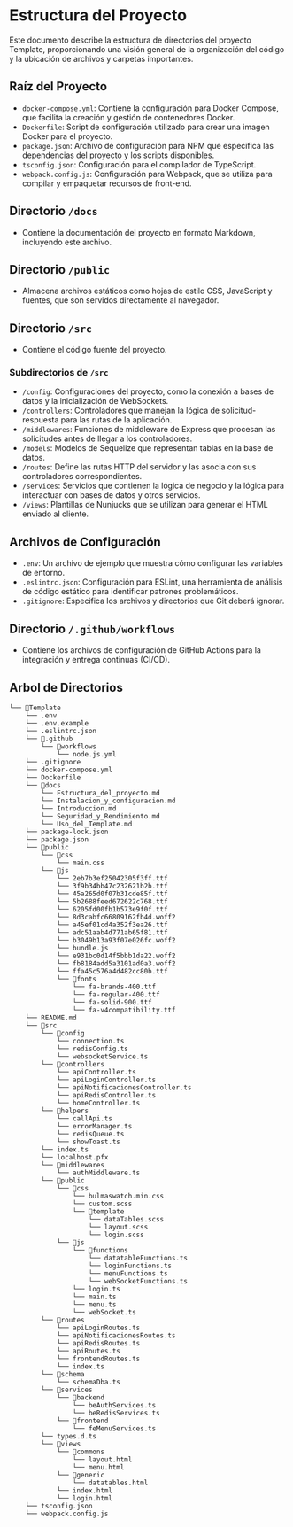 # Estructura del Proyecto

Este documento describe la estructura de directorios del proyecto Template, proporcionando una visión general de la organización del código y la ubicación de archivos y carpetas importantes.

## Raíz del Proyecto

- `docker-compose.yml`: Contiene la configuración para Docker Compose, que facilita la creación y gestión de contenedores Docker.
- `Dockerfile`: Script de configuración utilizado para crear una imagen Docker para el proyecto.
- `package.json`: Archivo de configuración para NPM que especifica las dependencias del proyecto y los scripts disponibles.
- `tsconfig.json`: Configuración para el compilador de TypeScript.
- `webpack.config.js`: Configuración para Webpack, que se utiliza para compilar y empaquetar recursos de front-end.

## Directorio `/docs`

- Contiene la documentación del proyecto en formato Markdown, incluyendo este archivo.

## Directorio `/public`

- Almacena archivos estáticos como hojas de estilo CSS, JavaScript y fuentes, que son servidos directamente al navegador.

## Directorio `/src`

- Contiene el código fuente del proyecto.

### Subdirectorios de `/src`

- `/config`: Configuraciones del proyecto, como la conexión a bases de datos y la inicialización de WebSockets.
- `/controllers`: Controladores que manejan la lógica de solicitud-respuesta para las rutas de la aplicación.
- `/middlewares`: Funciones de middleware de Express que procesan las solicitudes antes de llegar a los controladores.
- `/models`: Modelos de Sequelize que representan tablas en la base de datos.
- `/routes`: Define las rutas HTTP del servidor y las asocia con sus controladores correspondientes.
- `/services`: Servicios que contienen la lógica de negocio y la lógica para interactuar con bases de datos y otros servicios.
- `/views`: Plantillas de Nunjucks que se utilizan para generar el HTML enviado al cliente.

## Archivos de Configuración

- `.env`: Un archivo de ejemplo que muestra cómo configurar las variables de entorno.
- `.eslintrc.json`: Configuración para ESLint, una herramienta de análisis de código estático para identificar patrones problemáticos.
- `.gitignore`: Especifica los archivos y directorios que Git deberá ignorar.

## Directorio `/.github/workflows`

- Contiene los archivos de configuración de GitHub Actions para la integración y entrega continuas (CI/CD).

## Arbol de Directorios

```
└── 📁Template
    └── .env
    └── .env.example
    └── .eslintrc.json
    └── 📁.github
        └── 📁workflows
            └── node.js.yml
    └── .gitignore
    └── docker-compose.yml
    └── Dockerfile
    └── 📁docs
        └── Estructura_del_proyecto.md
        └── Instalacion_y_configuracion.md
        └── Introduccion.md
        └── Seguridad_y_Rendimiento.md
        └── Uso_del_Template.md
    └── package-lock.json
    └── package.json
    └── 📁public
        └── 📁css
            └── main.css
        └── 📁js
            └── 2eb7b3ef25042305f3ff.ttf
            └── 3f9b34bb47c232621b2b.ttf
            └── 45a265d0f07b31cde85f.ttf
            └── 5b2688feed672622c768.ttf
            └── 6205fd00fb1b573e9f0f.ttf
            └── 8d3cabfc66809162fb4d.woff2
            └── a45ef01cd4a352f3ea26.ttf
            └── adc51aab4d771ab65f81.ttf
            └── b3049b13a93f07e026fc.woff2
            └── bundle.js
            └── e931bc0d14f5bbb1da22.woff2
            └── fb8184add5a3101ad0a3.woff2
            └── ffa45c576a4d482cc80b.ttf
            └── 📁fonts
                └── fa-brands-400.ttf
                └── fa-regular-400.ttf
                └── fa-solid-900.ttf
                └── fa-v4compatibility.ttf
    └── README.md
    └── 📁src
        └── 📁config
            └── connection.ts
            └── redisConfig.ts
            └── websocketService.ts
        └── 📁controllers
            └── apiController.ts
            └── apiLoginController.ts
            └── apiNotificacionesController.ts
            └── apiRedisController.ts
            └── homeController.ts
        └── 📁helpers
            └── callApi.ts
            └── errorManager.ts
            └── redisQueue.ts
            └── showToast.ts
        └── index.ts
        └── localhost.pfx
        └── 📁middlewares
            └── authMiddleware.ts
        └── 📁public
            └── 📁css
                └── bulmaswatch.min.css
                └── custom.scss
                └── 📁template
                    └── dataTables.scss
                    └── layout.scss
                    └── login.scss
            └── 📁js
                └── 📁functions
                    └── datatableFunctions.ts
                    └── loginFunctions.ts
                    └── menuFunctions.ts
                    └── webSocketFunctions.ts
                └── login.ts
                └── main.ts
                └── menu.ts
                └── webSocket.ts
        └── 📁routes
            └── apiLoginRoutes.ts
            └── apiNotificacionesRoutes.ts
            └── apiRedisRoutes.ts
            └── apiRoutes.ts
            └── frontendRoutes.ts
            └── index.ts
        └── 📁schema
            └── schemaDba.ts
        └── 📁services
            └── 📁backend
                └── beAuthServices.ts
                └── beRedisServices.ts
            └── 📁frontend
                └── feMenuServices.ts
        └── types.d.ts
        └── 📁views
            └── 📁commons
                └── layout.html
                └── menu.html
            └── 📁generic
                └── datatables.html
            └── index.html
            └── login.html
    └── tsconfig.json
    └── webpack.config.js
```